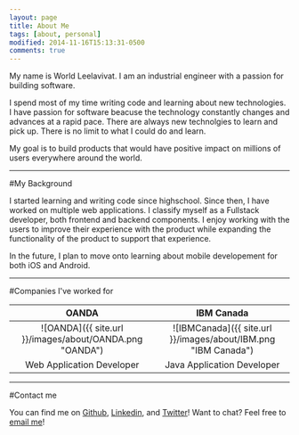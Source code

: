 ```yaml
---
layout: page
title: About Me
tags: [about, personal]
modified: 2014-11-16T15:13:31-0500
comments: true
---
```



My name is World Leelavivat. I am an industrial engineer with a passion for building software.

I spend most of my time writing code and learning about new technologies. I have passion for software beacuse the technology constantly changes and advances at a rapid pace. There are always new technolgies to learn and pick up. There is no limit to what I could do and learn.

My goal is to build products that would have positive impact on millions of users everywhere around the world.


---

#My Background


I started learning and writing code since highschool. Since then, I have worked on multiple web applications. I classify myself as a Fullstack developer, both frontend and backend components. I enjoy working with the users to improve their experience with the product while expanding the functionality of the product to support that experience.


In the future, I plan to move onto learning about mobile developement for both iOS and Android.

---

#Companies I've worked for

| OANDA                                                     | IBM Canada                                                       |
| :-------------------------------------------------------: | :--------------------------------------------------------------: |
| ![OANDA]({{ site.url }}/images/about/OANDA.png "OANDA")   | ![IBMCanada]({{ site.url }}/images/about/IBM.png "IBM Canada")   |
| Web Application Developer                                 | Java Application Developer                                       |

---

#Contact me

You can find me on [Github](https://github.com/wleelavivat), [Linkedin](http://www.linkedin.com/in/wleelavivat), and [Twitter](https://twitter.com/wleelavivat)! Want to chat? Feel free to [email me](mailto:wleelavivat@gmail.com)!

